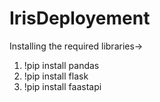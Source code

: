 # IrisDeployement

Installing the required libraries->
1. !pip install pandas
2. !pip install flask
3. !pip install faastapi
